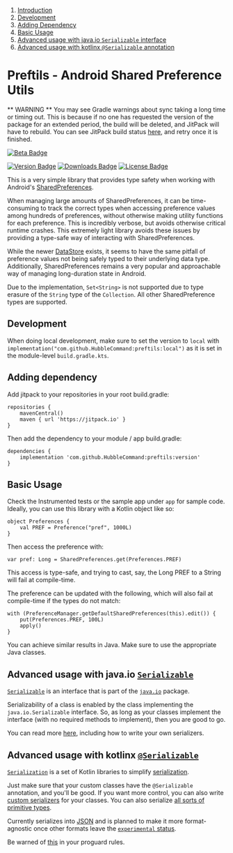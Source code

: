 
1. [Introduction](#preftils)
2. [Development](#development)
3. [Adding Dependency](#adding-dependency)
4. [Basic Usage](#basic-usage)
5. [Advanced usage with java.io `Serializable` interface](#advanced-usage-with-javaio-serializable)
6. [Advanced usage with kotlinx `@Serializable` annotation](#advanced-usage-with-kotlinx-serializable)


# Preftils - Android Shared Preference Utils

** WARNING **
You may see Gradle warnings about sync taking a long time or timing out. This is because if no one has requested the version of the package for an extended period, the build will be deleted, and JitPack will have to rebuild. You can see JitPack build status [here](https://jitpack.io/#hubblecommand/preftils), and retry once it is finished.

[![Beta Badge](https://kotl.in/badges/beta.svg)](https://kotlinlang.org/docs/components-stability.html#stability-of-subcomponents)

[pkg-url]: https://jitpack.io/#hubblecommand/preftils
[![Version Badge](https://jitpack.io/v/HubbleCommand/preftils.svg)][pkg-url]
[![Downloads Badge](https://jitpack.io/v/HubbleCommand/preftils/month.svg)][pkg-url]
[![License Badge](https://img.shields.io/github/license/HubbleCommand/preftils.svg?color=blue)](https://github.com/hubblecommand/preftils/blob/master/LICENSE)

This is a very simple library that provides type safety when working with Android's [SharedPreferences](https://developer.android.com/training/data-storage/shared-preferences).

When managing large amounts of SharedPreferences, it can be time-consuming to track the correct types when accessing preference values among hundreds of preferences, without otherwise making utility functions for each preference. This is incredibly verbose, but avoids otherwise critical runtime crashes. This extremely light library avoids these issues by providing a type-safe way of interacting with SharedPreferences.

While the newer [DataStore](https://developer.android.com/topic/libraries/architecture/datastore) exists, it seems to have the same pitfall of preference values not being safely typed to their underlying data type. Additionally, SharedPreferences remains a very popular and approachable way of managing long-duration state in Android.

Due to the implementation, `Set<String>` is not supported due to type erasure of the `String` type of the `Collection`. All other SharedPreference types are supported.

## Development
When doing local development, make sure to set the version to `local` with `implementation("com.github.HubbleCommand:preftils:local")` as it is set in the module-level `build.gradle.kts`.

## Adding dependency
Add jitpack to your repositories in your root build.gradle:
```
repositories {
    mavenCentral()
    maven { url 'https://jitpack.io' }
}
```

Then add the dependency to your module / app build.gradle:
```
dependencies {
    implementation 'com.github.HubbleCommand:preftils:version'
}
```

## Basic Usage
Check the Instrumented tests or the sample app under `app` for sample code. Ideally, you can use this library with a Kotlin object like so:
```
object Preferences {
    val PREF = Preference("pref", 1000L)
}
```

Then access the preference with:
```
var pref: Long = SharedPreferences.get(Preferences.PREF)
```
This access is type-safe, and trying to cast, say, the Long PREF to a String will fail at compile-time.

The preference can be updated with the following, which will also fail at compile-time if the types do not match:
```
with (PreferenceManager.getDefaultSharedPreferences(this).edit()) {
    put(Preferences.PREF, 100L)
    apply()
}
```

You can achieve similar results in Java. Make sure to use the appropriate Java classes.

## Advanced usage with java.io [`Serializable`](https://docs.oracle.com/javase/8/docs/api/java/io/Serializable.html)
[`Serializable`](https://docs.oracle.com/javase/8/docs/api/java/io/Serializable.html) is an interface that is part of the [`java.io`](https://docs.oracle.com/javase/8/docs/api/java/io/package-summary.html) package.

Serializability of a class is enabled by the class implementing the `java.io.Serializable` interface. So, as long as your classes implement the interface (with no required methods to implement), then you are good to go.

You can read more [here](https://www.oracle.com/technical-resources/articles/java/serializationapi.html), including how to write your own serializers.

## Advanced usage with kotlinx [`@Serializable`](https://kotlinlang.org/docs/serialization.html)
[`Serialization`](https://kotlinlang.org/docs/serialization.html) is a set of Kotlin libraries to simplify [serialization](https://en.wikipedia.org/wiki/Serialization).

Just make sure that your custom classes have the `@Serializable` annotation, and you'll be good. If you want more control, you can also write [custom serializers](https://github.com/Kotlin/kotlinx.serialization/blob/master/docs/serializers.md#custom-serializers) for your classes. You can also serialize [all sorts of primitive types](https://github.com/Kotlin/kotlinx.serialization/blob/master/docs/builtin-classes.md#primitives).

Currently serializes into [JSON](https://github.com/Kotlin/kotlinx.serialization/blob/master/formats/README.md#json) and is planned to make it more format-agnostic once other formats leave the [`experimental` status](https://github.com/Kotlin/kotlinx.serialization/blob/master/formats/README.md).

Be warned of [this](https://github.com/Kotlin/kotlinx.serialization?tab=readme-ov-file#android) in your proguard rules.
